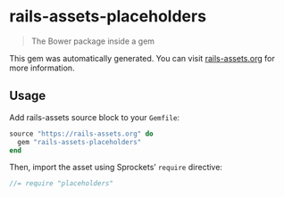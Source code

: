 # rails-assets-placeholders

> The Bower package inside a gem

This gem was automatically generated. You can visit [rails-assets.org](https://rails-assets.org) for more information.

## Usage

Add rails-assets source block to your `Gemfile`:

```ruby
source "https://rails-assets.org" do
  gem "rails-assets-placeholders"
end

```

Then, import the asset using Sprockets’ `require` directive:

```js
//= require "placeholders"
```
